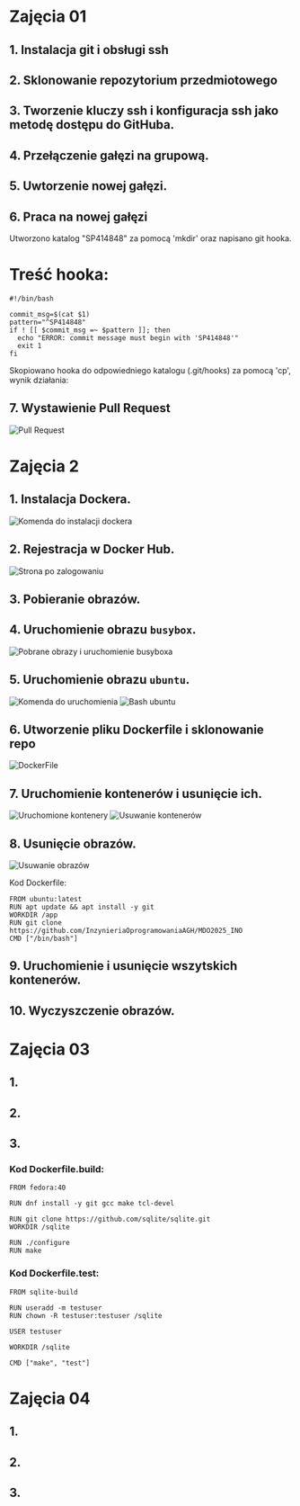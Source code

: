 # Zajęcia 01

## 1. Instalacja git i obsługi ssh

## 2. Sklonowanie repozytorium przedmiotowego

## 3. Tworzenie kluczy ssh i konfiguracja ssh jako metodę dostępu do GitHuba.

## 4. Przełączenie gałęzi na grupową.

## 5. Uwtorzenie nowej gałęzi.

## 6. Praca na nowej gałęzi

Utworzono katalog "SP414848" za pomocą 'mkdir' oraz napisano git hooka.

# Treść hooka:
```
#!/bin/bash

commit_msg=$(cat $1)
pattern="^SP414848"
if ! [[ $commit_msg =~ $pattern ]]; then
  echo "ERROR: commit message must begin with 'SP414848'"
  exit 1
fi
```

Skopiowano hooka do odpowiedniego katalogu (.git/hooks) za pomocą 'cp', wynik działania:



## 7. Wystawienie Pull Request

![Pull Request](screens/lab1-last.png)

# Zajęcia 2

## 1. Instalacja Dockera.

![Komenda do instalacji dockera](screens/lab2-1.png)

## 2. Rejestracja w Docker Hub.

![Strona po zalogowaniu](screens/lab2-2.png)

## 3. Pobieranie obrazów.


## 4. Uruchomienie obrazu `busybox`.

![Pobrane obrazy i uruchomienie busyboxa](screens/lab2-3.png)

## 5. Uruchomienie obrazu `ubuntu`.

![Komenda do uruchomienia](screens/lab2-4.png)
![Bash ubuntu](screens/lab2-5.png)

## 6. Utworzenie pliku Dockerfile i sklonowanie repo

![DockerFile](screens/lab2-6.png)

## 7. Uruchomienie kontenerów i usunięcie ich.

![Uruchomione kontenery](screens/lab2-7.png)
![Usuwanie kontenerów](screens/lab2-8.png)

## 8. Usunięcie obrazów.

![Usuwanie obrazów](screens/lab2-9.png)

Kod Dockerfile:
```
FROM ubuntu:latest
RUN apt update && apt install -y git
WORKDIR /app
RUN git clone https://github.com/InzynieriaOprogramowaniaAGH/MDO2025_INO
CMD ["/bin/bash"]
```

## 9. Uruchomienie i usunięcie wszytskich kontenerów.

## 10. Wyczyszczenie obrazów.

# Zajęcia 03

## 1.

## 2.

## 3.

### Kod Dockerfile.build:
```
FROM fedora:40

RUN dnf install -y git gcc make tcl-devel

RUN git clone https://github.com/sqlite/sqlite.git
WORKDIR /sqlite

RUN ./configure
RUN make
```

### Kod Dockerfile.test:
```
FROM sqlite-build

RUN useradd -m testuser
RUN chown -R testuser:testuser /sqlite

USER testuser

WORKDIR /sqlite

CMD ["make", "test"]
```

# Zajęcia 04

## 1.

## 2.

## 3.
